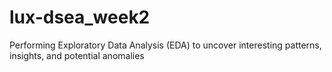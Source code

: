 # lux-dsea_week2
Performing Exploratory Data Analysis (EDA) to uncover interesting patterns, insights, and potential anomalies
